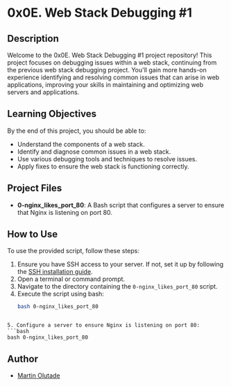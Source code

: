 # 0x0E. Web Stack Debugging #1

## Description

Welcome to the 0x0E. Web Stack Debugging #1 project repository! This project focuses on debugging issues within a web stack, continuing from the previous web stack debugging project. You'll gain more hands-on experience identifying and resolving common issues that can arise in web applications, improving your skills in maintaining and optimizing web servers and applications.

## Learning Objectives

By the end of this project, you should be able to:

- Understand the components of a web stack.
- Identify and diagnose common issues in a web stack.
- Use various debugging tools and techniques to resolve issues.
- Apply fixes to ensure the web stack is functioning correctly.

## Project Files

- **0-nginx_likes_port_80**: A Bash script that configures a server to ensure that Nginx is listening on port 80.

## How to Use

To use the provided script, follow these steps:

1. Ensure you have SSH access to your server. If not, set it up by following the [SSH installation guide](https://www.ssh.com/academy/ssh/installation).
2. Open a terminal or command prompt.
3. Navigate to the directory containing the `0-nginx_likes_port_80` script.
4. Execute the script using bash:
   ```bash
   bash 0-nginx_likes_port_80
  ```

5. Configure a server to ensure Nginx is listening on port 80:
  ```bash
  bash 0-nginx_likes_port_80
  ```

## Author

- [Martin Olutade](https://github.com/silgenius)


